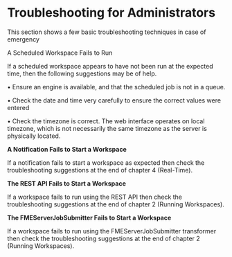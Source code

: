# Troubleshooting for Administrators

This section shows a few basic troubleshooting techniques in case of emergency

A Scheduled Workspace Fails to Run

If a scheduled workspace appears to have not been run at the expected time, then the following suggestions may be of help.

• Ensure an engine is available, and that the scheduled job is not in a queue.

• Check the date and time very carefully to ensure the correct values were entered

• Check the timezone is correct. The web interface operates on local timezone, which is not necessarily the same timezone as the server is physically located.

**A Notification Fails to Start a Workspace**

If a notification fails to start a workspace as expected then check the troubleshooting suggestions at the end of chapter 4 (Real-Time).

**The REST API Fails to Start a Workspace**

If a workspace fails to run using the REST API then check the troubleshooting suggestions at the end of chapter 2 (Running Workspaces).

**The FMEServerJobSubmitter Fails to Start a Workspace**

If a workspace fails to run using the FMEServerJobSubmitter transformer then check the troubleshooting suggestions at the end of chapter 2 (Running Workspaces).